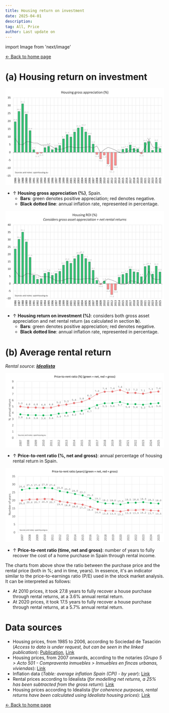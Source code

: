 ```yaml
---
title: Housing return on investment
date: 2025-04-01
description:
tag: All, Price
author: Last update on
---
```


import Image from 'next/image'

<div class="meta-line"><a class="meta-back" href="/">← Back to home page</a></div>

# (a) Housing return on investment

[![Rentabilidad de la vivienda](/images/roigross.png)](/images/roigross.png)

- ↑ **Housing gross appreciation (%)**, Spain.
  - **Bars**: green denotes positive appreciation; red denotes negative.
  - **Black dotted line**: annual inflation rate, represented in percentage.

[![Housing ROI](/images/roinet.png)](/images/roinet.png)

- ↑ **Housing return on investment (%)**: considers both gross asset appreciation and net rental return (as calculated in section **b**).
  - **Bars**: green denotes positive appreciation; red denotes negative.
  - **Black dotted line**: annual inflation rate, represented in percentage.

# (b) Average rental return

_Rental source: [**Idealista**](https://www.idealista.com/sala-de-prensa/informes-precio-vivienda/alquiler/)_

[![Rentabilidad alquiler](/images/rentratio.png)](/images/rentratio.png)

- ↑ **Price-to-rent ratio (%, net and gross)**: annual percentage of housing rental return in Spain.

[![Rentabilidad alquiler](/images/renttime.png)](/images/renttime.png)

- ↑ **Price-to-rent ratio (time, net and gross)**: number of years to fully recover the cost of a home purchase in Spain through rental income.

The charts from above show the ratio between the purchase price and the rental price (both in %; and in time, years). In essence, it's an indicator similar to the price-to-earnings ratio (P/E) used in the stock market analysis. It can be interpreted as follows:

- At 2010 prices, it took 27.8 years to fully recover a house purchase through rental returns, at a 3.6% annual rental return.
- At 2020 prices, it took 17.5 years to fully recover a house purchase through rental returns, at a 5.7% annual rental return.

# Data sources

- Housing prices, from 1985 to 2006, according to Sociedad de Tasación (_Access to data is under request, but can be seen in the linked publication_): [Publication](https://www.st-tasacion.es/ext/pdf/estudios/sep19/2-Evolucion_de_Precios_de_Vivienda.pdf), [Link](https://www.st-tasacion.es/informe-de-tendencias-digital/)
- Housing prices, from 2007 onwards, according to the notaries (_Grupo 5 > Acto 501 - Compraventa inmuebles > Inmuebles en fincas urbanas, viviendas_): [Link](http://www.notariado.org/liferay/web/cien/estadisticas-al-completo)
- Inflation data (_Table: average inflation Spain (CPI) - by year_): [Link](https://www.inflation.eu/en/inflation-rates/spain/historic-inflation/cpi-inflation-spain.aspx)
- Rental prices according to Idealista (_for modelling net returns, a 25% has been subtracted from the gross return_): [Link](https://www.idealista.com/sala-de-prensa/informes-precio-vivienda/alquiler/)
- Housing prices according to Idealista (_for coherence purposes, rental returns have been calculated using Idealista housing prices_): [Link](https://www.idealista.com/sala)

<div class="meta-line"><a class="meta-back" href="/">← Back to home page</a></div>

